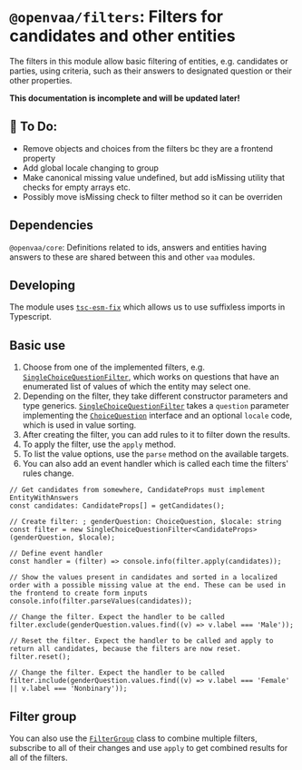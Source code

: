 # `@openvaa/filters`: Filters for candidates and other entities

The filters in this module allow basic filtering of entities, e.g. candidates or parties, using criteria, such as their answers to designated question or their other properties.

**This documentation is incomplete and will be updated later!**

## 🚧 To Do:

- Remove objects and choices from the filters bc they are a frontend property
- Add global locale changing to group
- Make canonical missing value undefined, but add isMissing utility that checks for empty arrays etc.
- Possibly move isMissing check to filter method so it can be overriden

## Dependencies

`@openvaa/core`: Definitions related to ids, answers and entities having answers to these are shared between this and other `vaa` modules.

## Developing

The module uses [`tsc-esm-fix`](https://github.com/antongolub/tsc-esm-fix) which allows us to use suffixless imports in Typescript.

## Basic use

1. Choose from one of the implemented filters, e.g. [`SingleChoiceQuestionFilter`](./src/filter/enumerated/singleChoiceQuestionFilter.ts), which works on questions that have an enumerated list of values of which the entity may select one.
2. Depending on the filter, they take different constructor parameters and type generics. [`SingleChoiceQuestionFilter`](./src/filter/enumerated/singleChoiceQuestionFilter.ts) takes a `question` parameter implementing the [`ChoiceQuestion`](./src/question/filterableQuestion.ts) interface and an optional `locale` code, which is used in value sorting.
3. After creating the filter, you can add rules to it to filter down the results.
4. To apply the filter, use the `apply` method.
5. To list the value options, use the `parse` method on the available targets.
6. You can also add an event handler which is called each time the filters' rules change.

```tsx
// Get candidates from somewhere, CandidateProps must implement EntityWithAnswers
const candidates: CandidateProps[] = getCandidates();

// Create filter: ; genderQuestion: ChoiceQuestion, $locale: string
const filter = new SingleChoiceQuestionFilter<CandidateProps>(genderQuestion, $locale);

// Define event handler
const handler = (filter) => console.info(filter.apply(candidates));

// Show the values present in candidates and sorted in a localized order with a possible missing value at the end. These can be used in the frontend to create form inputs
console.info(filter.parseValues(candidates));

// Change the filter. Expect the handler to be called
filter.exclude(genderQuestion.values.find((v) => v.label === 'Male'));

// Reset the filter. Expect the handler to be called and apply to return all candidates, because the filters are now reset.
filter.reset();

// Change the filter. Expect the handler to be called
filter.include(genderQuestion.values.find((v) => v.label === 'Female' || v.label === 'Nonbinary'));
```

## Filter group

You can also use the [`FilterGroup`](./src/group/filterGroup.ts) class to combine multiple filters, subscribe to all of their changes and use `apply`
to get combined results for all of the filters.
